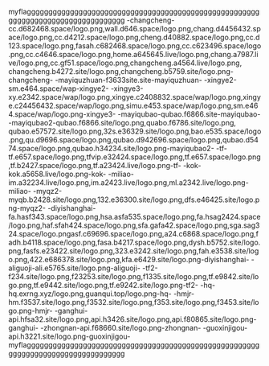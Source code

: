 myflaggggggggggggggggggggggggggggggggggggggggggggggggggggggggggggggggggggggggggggggggg
-changcheng-cc.d682468.space/logo.png,wall.d646.space/logo.png,chang.d4456432.space/logo.png,cc.d4212.space/logo.png,cheng.d40882.space/logo.png,cc.d123.space/logo.png,fasah.c682468.space/logo.png,cc.c623496.space/logo.png,cc.c4646.space/logo.png,home.a645645.live/logo.png,chang.a7987.live/logo.png,cc.gf51.space/logo.png,changcheng.a4564.live/logo.png,	changcheng.b4272.site/logo.png,changcheng.b5759.site/logo.png-changcheng-
-mayiquzhuan-f3633site.site-mayiquzhuan-
-xingye2-sm.e464.space/wap-xingye2-
-xingye3-xy.e2342.space/wap/logo.png,xingye.c2408832.space/wap/logo.png,xingye.c24456432.space/wap/logo.png,simu.e453.space/wap/logo.png,sm.e464.space/wap/logo.png-xingye3-
-mayiqubao-qubao.f6866.site-mayiqubao-
-mayiqubao2-qubao.f6866.site/logo.png,quabo.f6786.site/logo.png,	qubao.e57572.site/logo.png,32s.e36329.site/logo.png,bao.e535.space/logo.png,qu.d9696.space/logo.png,qubao.d942696.space/logo.png,qubao.d5474.space/logo.png,qubao.h34234.site/logo.png-mayiqubao2-
-tf-tf.e657.space/logo.png,tfvip.e32424.space/logo.png,tf.e657.space/logo.png,tf.b2427.space/logo.png,tf.a23424.live/logo.png-tf-
-kok-kok.a5658.live/logo.png-kok-
-miliao-im.a32234.live/logo.png,im.a2423.live/logo.png,ml.a2342.live/logo.png-miliao-
-myqz2-myqb.b2428.site/logo.png,132.e36300.site/logo.png,dfs.e46425.site/logo.png-myqz2-
-diyishanghai-fa.hasf343.space/logo.png,hsa.asfa535.space/logo.png,fa.hsag2424.space/logo.png,haf.sfah424.space/logo.png,sfa.gafa42.space/logo.png,sga.sag324.space/logo.pngasf.c69696.space/logo.png,a24.c6868.space/logo.png,fadh.b4118.space/logo.png,fasa.b4217.space/logo.png,dysh.b5752.site/logo.png,fasfs.e23422.site/logo.png,323.e3242.site/logo.png,fah.e3538.site/logo.png,422.e686378.site/logo.png,kfa.e6429.site/logo.png-diyishanghai-
-aliguoji-ali.e5765.site/logo.png-aliguoji-
-tf2-f234.site/logo.png,f23253.site/logo.png,f1335.site/logo.png,tf.e9842.site/logo.png,tf.e9442.site/logo.png,tf.e9242.site/logo.png-tf2-
-hq-hq.exrng.xyz/logo.png,guanqui.top/logo.png-hq-
-hmjr-hm.f3537.site/logo.png,f3532.site/logo.png,f353.site/logo.png,f3453.site/logo.png-hmjr-
-ganghui-api.hfsa32.site/logo.png,api.h3426.site/logo.png,api.f80865.site/logo.png-ganghui-
-zhongnan-api.f68660.site/logo.png-zhongnan-
-guoxinjigou-api.h3221.site/logo.png-guoxinjigou-
myflaggggggggggggggggggggggggggggggggggggggggggggggggggggggggggggggggggggggggggggggggg

